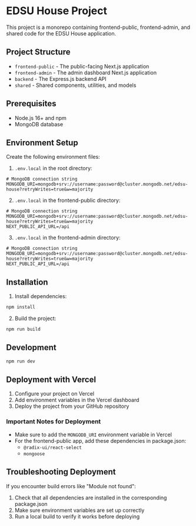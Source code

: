 # EDSU House Project

This project is a monorepo containing frontend-public, frontend-admin, and shared code for the EDSU House application.

## Project Structure

- `frontend-public` - The public-facing Next.js application
- `frontend-admin` - The admin dashboard Next.js application
- `backend` - The Express.js backend API
- `shared` - Shared components, utilities, and models

## Prerequisites

- Node.js 16+ and npm
- MongoDB database

## Environment Setup

Create the following environment files:

1. `.env.local` in the root directory:
```
# MongoDB connection string 
MONGODB_URI=mongodb+srv://username:password@cluster.mongodb.net/edsu-house?retryWrites=true&w=majority
```

2. `.env.local` in the frontend-public directory:
```
# MongoDB connection string
MONGODB_URI=mongodb+srv://username:password@cluster.mongodb.net/edsu-house?retryWrites=true&w=majority
NEXT_PUBLIC_API_URL=/api
```

3. `.env.local` in the frontend-admin directory:
```
# MongoDB connection string
MONGODB_URI=mongodb+srv://username:password@cluster.mongodb.net/edsu-house?retryWrites=true&w=majority
NEXT_PUBLIC_API_URL=/api
```

## Installation

1. Install dependencies:
```bash
npm install
```

2. Build the project:
```bash
npm run build
```

## Development

```bash
npm run dev
```

## Deployment with Vercel

1. Configure your project on Vercel
2. Add environment variables in the Vercel dashboard
3. Deploy the project from your GitHub repository

### Important Notes for Deployment

- Make sure to add the `MONGODB_URI` environment variable in Vercel
- For the frontend-public app, add these dependencies in package.json:
  - `@radix-ui/react-select`
  - `mongoose`

## Troubleshooting Deployment

If you encounter build errors like "Module not found":

1. Check that all dependencies are installed in the corresponding package.json
2. Make sure environment variables are set up correctly
3. Run a local build to verify it works before deploying 